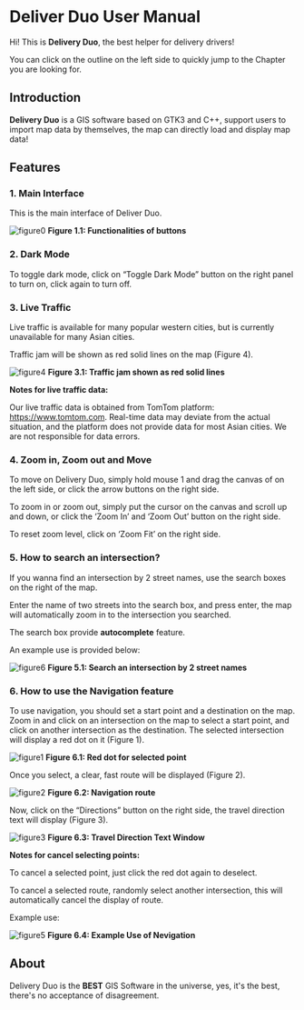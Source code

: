 # Deliver Duo User Manual

Hi! This is **Delivery Duo**, the best helper for delivery drivers!

You can click on the outline on the left side to quickly jump to the Chapter you are looking for.



## Introduction

**Delivery Duo** is a GIS software based on GTK3 and C++, support users to import map data by themselves, the map can directly load and display map data!



## Features

### 1. Main Interface

This is the main interface of Deliver Duo.

![figure0](figure0.png)
**Figure 1.1: Functionalities of buttons**



### 2. Dark Mode

To toggle dark mode, click on “Toggle Dark Mode” button on the right panel to turn on, click again to turn off.



### 3. Live Traffic

Live traffic is available for many popular western cities, but is currently unavailable for many Asian cities.

Traffic jam will be shown as red solid lines on the map (Figure 4).

![figure4](figure4.png)
**Figure 3.1: Traffic jam shown as red solid lines**



**Notes for live traffic data:**

Our live traffic data is obtained from TomTom platform: https://www.tomtom.com. Real-time data may deviate from the actual situation, and the platform does not provide data for most Asian cities. We are not responsible for data errors.



### 4. Zoom in, Zoom out and Move

To move on Delivery Duo, simply hold mouse 1 and drag the canvas of on the left side, or click the arrow buttons on the right side.

To zoom in or zoom out, simply put the cursor on the canvas and scroll up and down, or click the ‘Zoom In’ and ‘Zoom Out’ button on the right side.

To reset zoom level, click on ‘Zoom Fit’ on the right side.



### 5. How to search an intersection?

If you wanna find an intersection by 2 street names, use the search boxes on the right of the map.

Enter the name of two streets into the search box, and press enter, the map will automatically zoom in to the intersection you searched.



The search box provide **autocomplete** feature. 

An example use is provided below:

![figure6](figure6.gif)
**Figure 5.1: Search an intersection by 2 street names**



### 6. How to use the **Navigation** feature

To use navigation, you should set a start point and a destination on the map. 
Zoom in and click on an intersection on the map to select a start point, and click on another intersection as the destination. The selected intersection will display a red dot on it (Figure 1). 

![figure1](figure1.png)
**Figure 6.1: Red dot for selected point**

Once you select, a clear, fast route will be displayed (Figure 2).

![figure2](figure2.png)
**Figure 6.2: Navigation route**

Now, click on the “Directions” button on the right side, the travel direction text will display (Figure 3).

![figure3](figure3.jpg)
**Figure 6.3: Travel Direction Text Window**



**Notes for cancel selecting points:**

To cancel a selected point, just click the red dot again to deselect. 

To cancel a selected route, randomly select another intersection, this will automatically cancel the display of route.



Example use:

![figure5](figure5.gif)
**Figure 6.4: Example Use of Nevigation**



## About

Delivery Duo is the **BEST** GIS Software in the universe, yes, it's the best, there's no acceptance of disagreement.